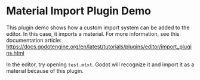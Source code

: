 # Material Import Plugin Demo

This plugin demo shows how a custom import system can be added to the editor. In this case, it imports a material.
For more information, see this documentation article: https://docs.godotengine.org/en/latest/tutorials/plugins/editor/import_plugins.html

In the editor, try opening `test.mtxt`. Godot will recognize it and import it as a material because of this plugin.
